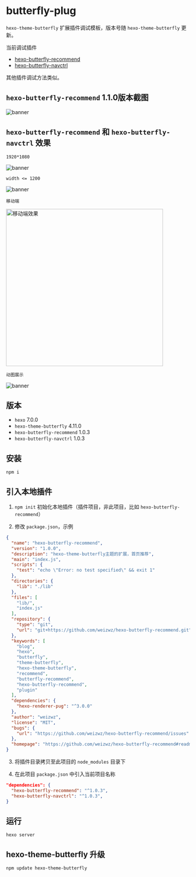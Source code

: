 # butterfly-plug
`hexo-theme-butterfly` 扩展插件调试模板，版本号随 `hexo-theme-butterfly` 更新。 

当前调试插件 
+ [hexo-butterfly-recommend](https://github.com/weizwz/hexo-butterfly-recommend)
+ [hexo-butterfly-navctrl](https://github.com/weizwz/hexo-butterfly-navctrl)

其他插件调试方法类似。

## `hexo-butterfly-recommend` 1.1.0版本截图
![banner](/source/img/home_2024.png "banner") 

## `hexo-butterfly-recommend` 和 `hexo-butterfly-navctrl` 效果
`1920*1080` 

![banner](/source/img/home.png "banner") 

`width <= 1200` 

![banner](/source/img/home1.png "banner") 

`移动端` 

<img src="https://github.com/weizwz/butterfly-plug/blob/main/source/img/home2.png" width="430" alt="移动端效果"/><br/>

`动图展示`

![banner](/source/img/navctrl.gif "banner") 

## 版本
+ `hexo` 7.0.0 
+ `hexo-theme-butterfly` 4.11.0 
+ `hexo-butterfly-recommend` 1.0.3
+ `hexo-butterfly-navctrl` 1.0.3

## 安装

```shell
npm i
```

## 引入本地插件

1. `npm init` 初始化本地插件（插件项目，非此项目，比如 `hexo-butterfly-recommend`）

2. 修改 `package.json`，示例
```json
{
  "name": "hexo-butterfly-recommend",
  "version": "1.0.0",
  "description": "hexo-theme-butterfly主题的扩展，首页推荐",
  "main": "index.js",
  "scripts": {
    "test": "echo \"Error: no test specified\" && exit 1"
  },
  "directories": {
    "lib": "./lib"
  },
  "files": [
    "lib/",
    "index.js"
  ],
  "repository": {
    "type": "git",
    "url": "git+https://github.com/weizwz/hexo-butterfly-recommend.git"
  },
  "keywords": [
    "blog",
    "hexo",
    "butterfly",
    "theme-butterfly",
    "hexo-theme-butterfly",
    "recommend",
    "butterfly-recommend",
    "hexo-butterfly-recommend",
    "plugin"
  ],
  "dependencies": {
    "hexo-renderer-pug": "^3.0.0"
  },
  "author": "weizwz",
  "license": "MIT",
  "bugs": {
    "url": "https://github.com/weizwz/hexo-butterfly-recommend/issues"
  },
  "homepage": "https://github.com/weizwz/hexo-butterfly-recommend#readme"
}
```
3. 将插件目录拷贝至此项目的 `node_modules` 目录下

4. 在此项目 `package.json` 中引入当前项目名称

```json
"dependencies": {
  "hexo-butterfly-recommend": "^1.0.3",
  "hexo-butterfly-navctrl": "^1.0.3",
}
```

## 运行

```shell
hexo server
```

## hexo-theme-butterfly 升级

```shell
npm update hexo-theme-butterfly
```